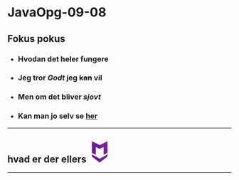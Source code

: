 # JavaOpg-09-08

 ## Fokus pokus

* ### Hvodan det heler fungere

* ### Jeg tror **_Godt_** jeg ~~kan~~ vil

* ### Men om det bliver _sjovt_

* ### Kan man jo selv se [her](https://www.facebook.com/)

---

 ## hvad er der ellers ![alt text](https://github.com/adam-p/markdown-here/raw/master/src/common/images/icon48.png "Logo Title Text 1")

 
 ---
 

 
